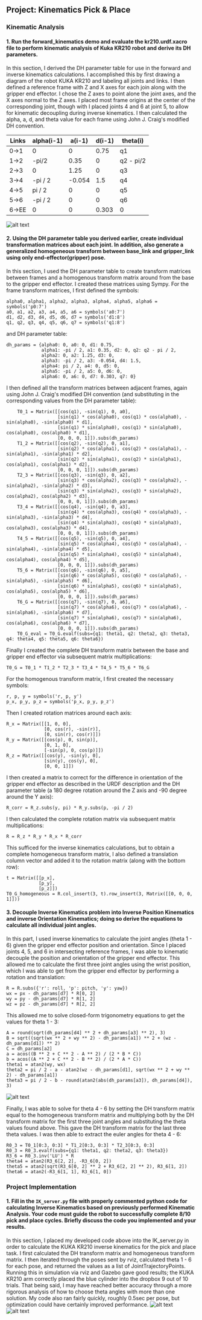 ## Project: Kinematics Pick & Place

[//]: # (Image References)

[image1]: robot_figure.png
[image2]: theta_figure.png
[image3]: pick_and_place1.png
[image4]: pick_and_place2.png

### Kinematic Analysis
#### 1. Run the forward_kinematics demo and evaluate the kr210.urdf.xacro file to perform kinematic analysis of Kuka KR210 robot and derive its DH parameters.

In this section, I derived the DH parameter table for use in the forward
and inverse kinematics calculations. I accomplished this by first
drawing a diagram of the robot KUKA KR210 and labeling all joints and
links. I then defined a reference frame with Z and X axes
for each join along with the gripper end effector. I chose the Z axes to
point alone the joint axes, and the X axes normal to the Z axes. I
placed most frame origins at the center of the corresponding joint,
though with I placed joints 4 and 6 at joint 5,
to allow for kinematic decoupling during inverse kinematics. I then
calculated the alpha, a, d, and theta value for each frame using John
J. Craig's modified DH convention.

Links | alpha(i-1) | a(i-1) | d(i-1) | theta(i)
--- | --- | --- | --- | ---
0->1 | 0 | 0 | 0.75 | q1
1->2 | -pi/2 | 0.35 | 0 | q2 - pi/2
2->3 | 0 | 1.25 | 0 | q3
3->4 |  -pi / 2 | -0.054 | 1.5 | q4
4->5 | pi / 2 | 0 | 0 | q5
5->6 | -pi / 2 | 0 | 0 | q6
6->EE | 0 | 0 | 0.303 | 0

![alt text][image1]

#### 2. Using the DH parameter table you derived earlier, create individual transformation matrices about each joint. In addition, also generate a generalized homogeneous transform between base_link and gripper_link using only end-effector(gripper) pose.

In this section, I used the DH parameter table to create transform
matrices between frames and a homogenous transform matrix around from
the base to the gripper end effector. I created these matrices using
Sympy. For the frame transform matrices, I first defined the symbols:
```
alpha0, alpha1, alpha2, alpha3, alpha4, alpha5, alpha6 = symbols('p0:7')
a0, a1, a2, a3, a4, a5, a6 = symbols('a0:7')
d1, d2, d3, d4, d5, d6, d7 = symbols('d1:8')
q1, q2, q3, q4, q5, q6, q7 = symbols('q1:8')
```
and DH parameter table:
```
dh_params = {alpha0: 0, a0: 0, d1: 0.75,
             alpha1: -pi / 2, a1: 0.35, d2: 0, q2: q2 - pi / 2,
             alpha2: 0, a2: 1.25, d3: 0,
             alpha3: -pi / 2, a3: -0.054, d4: 1.5,
             alpha4: pi / 2, a4: 0, d5: 0,
             alpha5: -pi / 2, a5: 0, d6: 0,
             alpha6: 0, a6: 0, d7: 0.303, q7: 0}
```
I then defined all the transform matrices between adjacent frames,
again using John J. Craig's modified DH convention (and substituting in
the corresponding values from the DH parameter table):
```
    T0_1 = Matrix([[cos(q1), -sin(q1), 0, a0],
                   [sin(q1) * cos(alpha0), cos(q1) * cos(alpha0), -sin(alpha0), -sin(alpha0) * d1],
                   [sin(q1) * sin(alpha0), cos(q1) * sin(alpha0), cos(alpha0), cos(alpha0) * d1],
                   [0, 0, 0, 1]]).subs(dh_params)
    T1_2 = Matrix([[cos(q2), -sin(q2), 0, a1],
                   [sin(q2) * cos(alpha1), cos(q2) * cos(alpha1), -sin(alpha1), -sin(alpha1) * d2],
                   [sin(q2) * sin(alpha1), cos(q2) * sin(alpha1), cos(alpha1), cos(alpha1) * d2],
                   [0, 0, 0, 1]]).subs(dh_params)
    T2_3 = Matrix([[cos(q3), -sin(q3), 0, a2],
                   [sin(q3) * cos(alpha2), cos(q3) * cos(alpha2), -sin(alpha2), -sin(alpha2) * d3],
                   [sin(q3) * sin(alpha2), cos(q3) * sin(alpha2), cos(alpha2), cos(alpha2) * d3],
                   [0, 0, 0, 1]]).subs(dh_params)
    T3_4 = Matrix([[cos(q4), -sin(q4), 0, a3],
                   [sin(q4) * cos(alpha3), cos(q4) * cos(alpha3), -sin(alpha3), -sin(alpha3) * d4],
                   [sin(q4) * sin(alpha3), cos(q4) * sin(alpha3), cos(alpha3), cos(alpha3) * d4],
                   [0, 0, 0, 1]]).subs(dh_params)
    T4_5 = Matrix([[cos(q5), -sin(q5), 0, a4],
                   [sin(q5) * cos(alpha4), cos(q5) * cos(alpha4), -sin(alpha4), -sin(alpha4) * d5],
                   [sin(q5) * sin(alpha4), cos(q5) * sin(alpha4), cos(alpha4), cos(alpha4) * d5],
                   [0, 0, 0, 1]]).subs(dh_params)
    T5_6 = Matrix([[cos(q6), -sin(q6), 0, a5],
                   [sin(q6) * cos(alpha5), cos(q6) * cos(alpha5), -sin(alpha5), -sin(alpha5) * d6],
                   [sin(q6) * sin(alpha5), cos(q6) * sin(alpha5), cos(alpha5), cos(alpha5) * d6],
                   [0, 0, 0, 1]]).subs(dh_params)
    T6_G = Matrix([[cos(q7), -sin(q7), 0, a6],
                   [sin(q7) * cos(alpha6), cos(q7) * cos(alpha6), -sin(alpha6), -sin(alpha6) * d7],
                   [sin(q7) * sin(alpha6), cos(q7) * sin(alpha6), cos(alpha6), cos(alpha6) * d7],
                   [0, 0, 0, 1]]).subs(dh_params)
    T0_G_eval = T0_G.evalf(subs={q1: theta1, q2: theta2, q3: theta3, q4: theta4, q5: theta5, q6: theta6})
```
Finally I created the complete DH transform matrix between the base and
gripper end effector via subsequent matrix multiplications:
```
T0_G = T0_1 * T1_2 * T2_3 * T3_4 * T4_5 * T5_6 * T6_G
```

For the homogenous transform matrix, I first created the necessary
symbols:
```
r, p, y = symbols('r, p, y')
p_x, p_y, p_z = symbols('p_x, p_y, p_z')
```
Then I created rotation matrices around each axis:
```
R_x = Matrix([[1, 0, 0],
              [0, cos(r), -sin(r)],
              [0, sin(r), cos(r)]])
R_y = Matrix([[cos(p), 0, sin(p)],
              [0, 1, 0],
              [-sin(p), 0, cos(p)]])
R_z = Matrix([[cos(y), -sin(y), 0],
              [sin(y), cos(y), 0],
              [0, 0, 1]])
```
I then created a matrix to correct for the difference in orientation of
the gripper end effector as described in the URDF description and the
DH parameter table (a 180 degree rotation around the Z axis and -90
degree around the Y axis):
```
R_corr = R_z.subs(y, pi) * R_y.subs(p, -pi / 2)
```
I then calculated the complete rotation matrix via subsequent matrix
multiplications:
```
R = R_z * R_y * R_x * R_corr
```
This sufficed for the inverse kinematics calculations, but to obtain a
complete homogeneous transform matrix, I also defined a translation
column vector and added it to the rotation matrix (along with the
bottom row):
```
t = Matrix([[p_x],
            [p_y],
            [p_z]])
T0_G_homogeneous = R.col_insert(3, t).row_insert(3, Matrix([[0, 0, 0, 1]]))
```

#### 3. Decouple Inverse Kinematics problem into Inverse Position Kinematics and inverse Orientation Kinematics; doing so derive the equations to calculate all individual joint angles.

In this part, I used inverse kinematics to calculate the joint angles
(theta 1 - 6) given the gripper end effector position and orientation.
Since I placed joints 4, 5, and 6 in intersecting reference frames, I
was able to kinematic decouple the position and orientation of the
gripper end effector. This allowed me to calculate the first three
joint angles using the wrist position, which I was able to get from the
gripper end effector by performing a rotation and translation:
```
R = R.subs({'r': roll, 'p': pitch, 'y': yaw})
wx = px - dh_params[d7] * R[0, 2]
wy = py - dh_params[d7] * R[1, 2]
wz = pz - dh_params[d7] * R[2, 2]
```
This allowed me to solve closed-form trigonometry equations to get the
values for theta 1 - 3:
```
A = round(sqrt(dh_params[d4] ** 2 + dh_params[a3] ** 2), 3)
B = sqrt((sqrt(wx ** 2 + wy ** 2) - dh_params[a1]) ** 2 + (wz - dh_params[d1]) ** 2)
C = dh_params[a2]
a = acos((B ** 2 + C ** 2 - A ** 2) / (2 * B * C))
b = acos((A ** 2 + C ** 2 - B ** 2) / (2 * A * C))
theta1 = atan2(wy, wx)
theta2 = pi / 2 - a - atan2(wz - dh_params[d1], sqrt(wx ** 2 + wy ** 2) - dh_params[a1])
theta3 = pi / 2 - b - round(atan2(abs(dh_params[a3]), dh_params[d4]), 3)
```

![alt text][image2]

Finally, I was able to solve for theta 4 - 6 by setting the DH transform
matrix equal to the homogeneous transform matrix and multiplying both by
the DH transform matrix for the first three joint angles and
substituting the theta values found above. This gave the DH transform
matrix for the last three theta values. I was then able to extract the
euler angles for theta 4 - 6:
```
R0_3 = T0_1[0:3, 0:3] * T1_2[0:3, 0:3] * T2_3[0:3, 0:3]
R0_3 = R0_3.evalf(subs={q1: theta1, q2: theta2, q3: theta3})
R3_6 = R0_3.inv('LU') * R
theta4 = atan2(R3_6[2, 2], -R3_6[0, 2])
theta5 = atan2(sqrt(R3_6[0, 2] ** 2 + R3_6[2, 2] ** 2), R3_6[1, 2])
theta6 = atan2(-R3_6[1, 1], R3_6[1, 0])
```

### Project Implementation

#### 1. Fill in the `IK_server.py` file with properly commented python code for calculating Inverse Kinematics based on previously performed Kinematic Analysis. Your code must guide the robot to successfully complete 8/10 pick and place cycles. Briefly discuss the code you implemented and your results.

In this section, I placed my developed code above into the IK_server.py
in order to calculate the KUKA KR210 inverse kinematics for the pick and
place task. I first calculated the DH transform matrix and homogeneous
transform matrix. I then iterated through the poses sent by rviz,
calculated theta 1 - 6 for each pose, and returned the values as a
list of JointTrajectoryPoints. Running this in simulation via rviz and
Gazebo gave good results; the KUKA KR210 arm correctly placed the
blue cylinder into the dropbox 9 out of 10 trials. That being said, I
may have reached better accuracy through a more rigorous analysis of how
to choose theta angles with more than one solution. My code also ran
fairly quickly, roughly 0.5sec per pose, but optimization could have
certainly improved performance.
![alt text][image3]
![alt text][image4]


